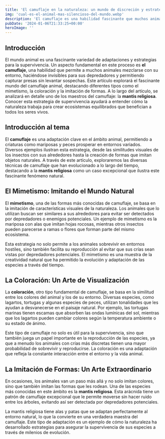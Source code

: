 ```yaml
---
title: 'El camuflaje en la naturaleza: un mundo de discreción y estrategia - Camuflaje Militar'
img: 'cual-es-el-animal-mas-silencioso-del-mundo.webp'
description: 'El camuflaje es una habilidad fascinante que muchos animales poseen para mezclarse con su entorno y pasar desapercibidos. Es una estrategia vital para su'
pubDate: '2024-01-06T21:33:25+00:00'
heroImage: ''
---
```

    
  ## Introducción

El mundo animal es una fascinante variedad de adaptaciones y estrategias para la supervivencia. Un aspecto fundamental en este proceso es **el camuflaje**, una habilidad que permite a muchos animales mezclarse con su entorno, haciéndose invisibles para sus depredadores y permitiendo capturar presas sin levantar sospechas. Este artículo explorará el fascinante mundo del camuflaje animal, destacando diferentes tipos como el mimetismo, la coloración y la imitación de formas. A lo largo del artículo, se analizará en detalle uno de los maestros del camuflaje: la **mantis religiosa**. Conocer esta estrategia de supervivencia ayudará a entender cómo la naturaleza trabaja para crear ecosistemas equilibrados que benefician a todos los seres vivos.

## Introducción al tema

El **camuflaje** es una adaptación clave en el ámbito animal, permitiendo a criaturas como mariposas y peces prosperar en entornos variados. Diversos ejemplos ilustran esta estrategia, desde las similitudes visuales de los insectos con sus alrededores hasta la creación de formas que imitan objetos naturales. A través de este artículo, exploraremos las diversas técnicas de camuflaje que han evolucionado a lo largo del tiempo, destacando a la **mantis religiosa** como un caso excepcional que ilustra este fascinante fenómeno natural.

## El Mimetismo: Imitando el Mundo Natural

El **mimetismo**, una de las formas más conocidas de camuflaje, se basa en la imitación de características visuales de la naturaleza. Los animales que lo utilizan buscan ser similares a sus alrededores para evitar ser detectados por depredadores o enemigos potenciales. Un ejemplo de mimetismo es la mariposa con alas que imitan hojas rocosas, mientras otros insectos pueden parecerse a ramas o flores que forman parte del mismo ecosistema.

Esta estrategia no solo permite a los animales sobrevivir en entornos hostiles, sino también facilita su reproducción al evitar que sus crías sean vistas por depredadores potenciales. El mimetismo es una muestra de la creatividad natural que ha permitido la evolución y adaptación de las especies a través del tiempo.

## La Coloración: Un Arte de Visualización

La **coloración**, otro tipo fundamental de camuflaje, se basa en la similitud entre los colores del animal y los de su entorno. Diversas especies, como lagartos, tortugas y algunas especies de peces, utilizan tonalidades que les ayudan a desvanecerse en el paisaje natural. Por ejemplo, las tortugas marinas tienen escamas que absorben las ondas lumínicas del sol, mientras que los lagartos pueden cambiar colores según la temperatura ambiente o su estado de ánimo.

Este tipo de camuflaje no solo es útil para la supervivencia, sino que también juega un papel importante en la reproducción de las especies, ya que a menudo los animales con crías más discretas tienen una mayor probabilidad de sobrevivir y reproducirse. La coloración es una adaptación que refleja la constante interacción entre el entorno y la vida animal.

## La Imitación de Formas: Un Arte Extraordinario

En ocasiones, los animales van un paso más allá y no solo imitan colores, sino que también imitan las formas que les rodean. Una de las especies más conocidas en este ámbito es la **mantis religiosa**. Esta arácnida tiene un patrón de camuflaje excepcional que le permite moverse sin hacer ruido entre los árboles, evitando así ser detectada por depredadores potenciales.

La mantis religiosa tiene alas y patas que se adaptan perfectamente al entorno natural, lo que la convierte en una verdadera maestra del camuflaje. Este tipo de adaptación es un ejemplo de cómo la naturaleza ha desarrollado estrategias para asegurar la supervivencia de sus especies a través de milenios de evolución.
  